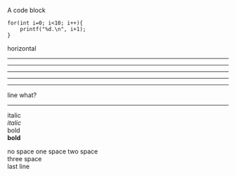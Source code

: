 A code block
```
for(int i=0; i<10; i++){
	printf("%d.\n", i+1);
}
```

horizontal
***
* * *
*****
- - -
-----------------------   
line
what?
***
italic   
_italic_  
bold   
__bold__

no space
one space 
two space  
three space   
last line
